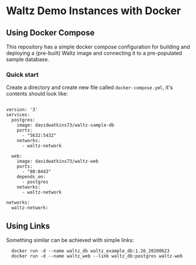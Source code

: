 # Waltz Demo Instances with Docker

## Using Docker Compose

This repository has a simple docker compose configuration for
building and deploying a (pre-built) Waltz image and connecting
it to a pre-populated sample database.

### Quick start

Create a directory and create new file called `docker-compose.yml`, it's contents 
should look like:

```

version: '3'
services:
  postgres: 
    image: davidwatkins73/waltz-sample-db
    ports: 
      - "5632:5432"
    networks:
      - waltz-network

  web:
    image: davidwatkins73/waltz-web
    ports:
      - "80:8443"
    depends_on: 
      - postgres
    networks:
      - waltz-network

networks:
  waltz-network:

```

## Using Links

Something similar can be achieved with simple links:

```
  docker run -d --name waltz_db waltz_example_db:1.26_20200623
  docker run -d --name waltz_web --link waltz_db:postgres waltz-web
```
